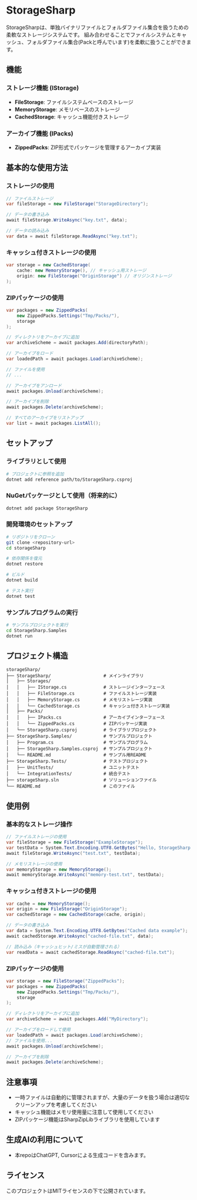 # StorageSharp

StorageSharpは、単独バイナリファイルとフォルダファイル集合を扱うための柔軟なストレージシステムです。
組み合わせることでファイルシステムとキャッシュ、フォルダファイル集合(Packと呼んでいます)を柔軟に扱うことができます。

## 機能

### ストレージ機能 (IStorage)

- **FileStorage**: ファイルシステムベースのストレージ
- **MemoryStorage**: メモリベースのストレージ
- **CachedStorage**: キャッシュ機能付きストレージ

### アーカイブ機能 (IPacks)

- **ZippedPacks**: ZIP形式でパッケージを管理するアーカイブ実装

## 基本的な使用方法

### ストレージの使用

```csharp
// ファイルストレージ
var fileStorage = new FileStorage("StorageDirectory");

// データの書き込み
await fileStorage.WriteAsync("key.txt", data);

// データの読み込み
var data = await fileStorage.ReadAsync("key.txt");
```

### キャッシュ付きストレージの使用

```csharp
var storage = new CachedStorage(
    cache: new MemoryStorage(), // キャッシュ用ストレージ
    origin: new FileStorage("OriginStorage") // オリジンストレージ
);
```

### ZIPパッケージの使用

```csharp
var packages = new ZippedPacks(
    new ZippedPacks.Settings("Tmp/Packs/"),
    storage
);

// ディレクトリをアーカイブに追加
var archiveScheme = await packages.Add(directoryPath);

// アーカイブをロード
var loadedPath = await packages.Load(archiveScheme);

// ファイルを使用
// ...

// アーカイブをアンロード
await packages.Unload(archiveScheme);

// アーカイブを削除
await packages.Delete(archiveScheme);

// すべてのアーカイブをリストアップ
var list = await packages.ListAll();
```

## セットアップ

### ライブラリとして使用

```bash
# プロジェクトに参照を追加
dotnet add reference path/to/StorageSharp.csproj
```

### NuGetパッケージとして使用（将来的に）

```bash
dotnet add package StorageSharp
```

### 開発環境のセットアップ

```bash
# リポジトリをクローン
git clone <repository-url>
cd storageSharp

# 依存関係を復元
dotnet restore

# ビルド
dotnet build

# テスト実行
dotnet test
```

### サンプルプログラムの実行

```bash
# サンプルプロジェクトを実行
cd StorageSharp.Samples
dotnet run
```

## プロジェクト構造

```
storageSharp/
├── StorageSharp/                    # メインライブラリ
│   ├── Storages/
│   │   ├── IStorage.cs              # ストレージインターフェース
│   │   ├── FileStorage.cs           # ファイルストレージ実装
│   │   ├── MemoryStorage.cs         # メモリストレージ実装
│   │   └── CachedStorage.cs         # キャッシュ付きストレージ実装
│   ├── Packs/
│   │   ├── IPacks.cs                # アーカイブインターフェース
│   │   └── ZippedPacks.cs           # ZIPパッケージ実装
│   └── StorageSharp.csproj          # ライブラリプロジェクト
├── StorageSharp.Samples/            # サンプルプロジェクト
│   ├── Program.cs                   # サンプルプログラム
│   ├── StorageSharp.Samples.csproj  # サンプルプロジェクト
│   └── README.md                    # サンプル用README
├── StorageSharp.Tests/              # テストプロジェクト
│   ├── UnitTests/                   # ユニットテスト
│   └── IntegrationTests/            # 統合テスト
├── storageSharp.sln                 # ソリューションファイル
└── README.md                        # このファイル
```

## 使用例

### 基本的なストレージ操作

```csharp
// ファイルストレージの使用
var fileStorage = new FileStorage("ExampleStorage");
var testData = System.Text.Encoding.UTF8.GetBytes("Hello, StorageSharp!");
await fileStorage.WriteAsync("test.txt", testData);

// メモリストレージの使用
var memoryStorage = new MemoryStorage();
await memoryStorage.WriteAsync("memory-test.txt", testData);
```

### キャッシュ付きストレージの使用

```csharp
var cache = new MemoryStorage();
var origin = new FileStorage("OriginStorage");
var cachedStorage = new CachedStorage(cache, origin);

// データの書き込み
var data = System.Text.Encoding.UTF8.GetBytes("Cached data example");
await cachedStorage.WriteAsync("cached-file.txt", data);

// 読み込み（キャッシュヒット/ミスが自動管理される）
var readData = await cachedStorage.ReadAsync("cached-file.txt");
```

### ZIPパッケージの使用

```csharp
var storage = new FileStorage("ZippedPacks");
var packages = new ZippedPacks(
    new ZippedPacks.Settings("Tmp/Packs/"),
    storage
);

// ディレクトリをアーカイブに追加
var archiveScheme = await packages.Add("MyDirectory");

// アーカイブをロードして使用
var loadedPath = await packages.Load(archiveScheme);
// ファイルを使用...
await packages.Unload(archiveScheme);

// アーカイブを削除
await packages.Delete(archiveScheme);
```

## 注意事項

- 一時ファイルは自動的に管理されますが、大量のデータを扱う場合は適切なクリーンアップを考慮してください
- キャッシュ機能はメモリ使用量に注意して使用してください
- ZIPパッケージ機能はSharpZipLibライブラリを使用しています

## 生成AIの利用について

- 本repoはChatGPT, Cursorによる生成コードを含みます。

## ライセンス

このプロジェクトはMITライセンスの下で公開されています。 